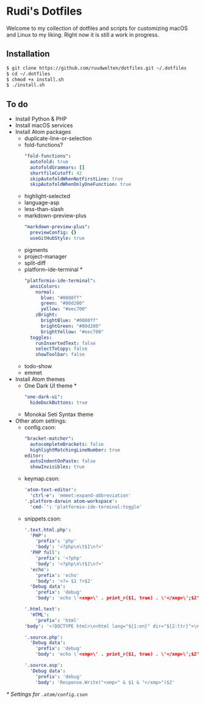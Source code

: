 # Rudi's Dotfiles

Welcome to my collection of dotfiles and scripts for customizing macOS and Linux to my liking. Right now it is still a work in progress.

## Installation

```sh
$ git clone https://github.com/ruudwelten/dotfiles.git ~/.dotfiles
$ cd ~/.dotfiles
$ chmod +x install.sh
$ ./install.sh
```

## To do

- Install Python & PHP
- Install macOS services
- Install Atom packages
  - duplicate-line-or-selection
  - fold-functions?
    ```yaml
    "fold-functions":
      autofold: true
      autofoldGrammars: []
      shortfileCutoff: 42
      skipAutofoldWhenNotFirstLine: true
      skipAutofoldWhenOnlyOneFunction: true
    ```
  - highlight-selected
  - language-asp
  - less-than-slash
  - markdown-preview-plus
    ```yaml
    "markdown-preview-plus":
      previewConfig: {}
      useGitHubStyle: true
    ```
  - pigments
  - project-manager
  - split-diff
  - platform-ide-terminal *
    ```yaml
    "platformio-ide-terminal":
      ansiColors:
        normal:
          blue: "#0080ff"
          green: "#80d200"
          yellow: "#eec700"
        zBright:
          brightBlue: "#0080ff"
          brightGreen: "#80d200"
          brightYellow: "#eec700"
      toggles:
        runInsertedText: false
        selectToCopy: false
        showToolbar: false
    ```
  - todo-show
  - emmet
- Install Atom themes
  - One Dark UI theme *
    ```yaml
    "one-dark-ui":
      hideDockButtons: true
    ```
  - Monokai Seti Syntax theme
- Other atom settings:
  - config.cson:
    ```yaml
    "bracket-matcher":
      autocompleteBrackets: false
      highlightMatchingLineNumber: true
    editor:
      autoIndentOnPaste: false
      showInvisibles: true
    ```
  - keymap.cson:
    ```yaml
    'atom-text-editor':
      'ctrl-e': 'emmet:expand-abbreviation'
    '.platform-darwin atom-workspace':
      'cmd-`': 'platformio-ide-terminal:toggle'
    ```
  - snippets.cson:
    ```yaml
    '.text.html.php':
      'PHP':
        'prefix': 'php'
        'body': '<?php\n\t$1\n?>'
      'PHP full':
        'prefix': '<?php'
        'body': '<?php\n\t$1\n?>'
      'echo':
        'prefix': 'echo'
        'body': '<?= $1 ?>$2'
      'Debug data':
        'prefix': 'debug'
        'body': 'echo \'<xmp>\' . print_r($1, true) . \'</xmp>\';$2'

    '.html.text':
      'HTML':
        'prefix': 'html'
    'body': '<!DOCTYPE html>\n<html lang="${1:en}" dir="${2:ltr}">\n\t<head>\n\t\t<meta charset="utf-8">\n\t\t<meta content="width=device-width, initial-scale=1" name="viewport">\n\t\t<title>$3</    title>\n\t</head>\n\t<body>\n\t\t$4\n\t</body>\n</html>'

    '.source.php':
      'Debug data':
        'prefix': 'debug'
        'body': 'echo \'<xmp>\' . print_r($1, true) . \'</xmp>\';$2'

    '.source.asp':
      'Debug data':
        'prefix': 'debug'
        'body': 'Response.Write("<xmp>" & $1 & "</xmp>")$2'
    ```

*\* Settings for `.atom/config.cson`*
